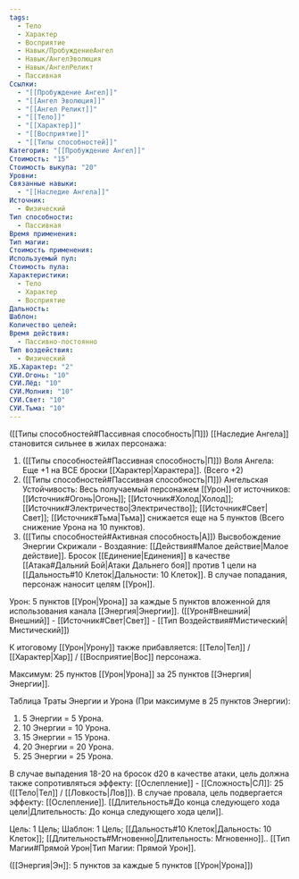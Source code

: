 ```yaml
---
tags:
  - Тело
  - Характер
  - Восприятие
  - Навык/ПробуждениеАнгел
  - Навык/АнгелЭволюция
  - Навык/АнгелРеликт
  - Пассивная
Ссылки:
  - "[[Пробуждение Ангел]]"
  - "[[Ангел Эволюция]]"
  - "[[Ангел Реликт]]"
  - "[[Тело]]"
  - "[[Характер]]"
  - "[[Восприятие]]"
  - "[[Типы способностей]]"
Категория: "[[Пробуждение Ангел]]"
Стоимость: "15"
Стоимость выкупа: "20"
Уровни: 
Связанные навыки:
  - "[[Наследие Ангела]]"
Источник:
  - Физический
Тип способности:
  - Пассивная
Время применения: 
Тип магии: 
Стоимость применения: 
Используемый пул: 
Стоимость пула: 
Характеристики:
  - Тело
  - Характер
  - Восприятие
Дальность: 
Шаблон: 
Количество целей: 
Время действия:
  - Пассивно-постоянно
Тип воздействия:
  - Физический
ХБ.Характер: "2"
СУИ.Огонь: "10"
СУИ.Лёд: "10"
СУИ.Молния: "10"
СУИ.Свет: "10"
СУИ.Тьма: "10"
---
```

([[Типы способностей#Пассивная способность|П]]) [[Наследие Ангела]] становится сильнее в жилах персонажа: 

1. ([[Типы способностей#Пассивная способность|П]]) Воля Ангела: Еще +1 на ВСЕ броски [[Характер|Характера]]. (Всего +2)
2. ([[Типы способностей#Пассивная способность|П]]) Ангельская Устойчивость: Весь получаемый персонажем [[Урон]] от источников: [[Источник#Огонь|Огонь]]; [[Источник#Холод|Холод]]; [[Источник#Электричество|Электричество]]; [[Источник#Свет|Свет]]; [[Источник#Тьма|Тьма]] снижается еще на 5 пунктов (Всего снижение Урона на 10 пунктов). 
3.  ([[Типы способностей#Активная способность|А]]) Высвобождение Энергии Скрижали - Воздаяние:  [[Действия#Малое действие|Малое действие]]. Бросок [[Единение|Единения]] в качестве [[Атака#Дальний Бой|Атаки Дальнего боя]] против 1 цели на [[Дальность#10 Клеток|Дальности: 10 Клеток]]. В случае попадания, персонаж наносит целям [[Урон]].

Урон: 5 пунктов [[Урон|Урона]] за каждые 5 пунктов вложенной для использования канала [[Энергия|Энергии]]. ([[Урон#Внешний|Внешний]] - [[Источник#Свет|Свет]] - [[Тип Воздействия#Мистический|Мистический]])

К итоговому [[Урон|Урону]] также прибавляется: [[Тело|Тел]] / [[Характер|Хар]] / [[Восприятие|Вос]] персонажа. 

Максимум: 25 пунктов [[Урон|Урона]] за 25 пунктов [[Энергия|Энергии]].

Таблица Траты Энергии и Урона
(При максимуме в 25 пунктов Энергии):

1. 5 Энергии = 5 Урона.
2. 10 Энергии = 10 Урона.
3. 15 Энергии = 15 Урона. 
4. 20 Энергии = 20 Урона.
5. 25 Энергии = 25 Урона.

В случае выпадения 18-20 на бросок d20 в качестве атаки, цель должна также сопротивляться эффекту: [[Ослепление]] - [[Сложность|СЛ]]: 25 ([[Тело|Тел]] / [[Ловкость|Лов]]). В случае провала, цель подвергается эффекту: [[Ослепление]]. [[Длительность#До конца следующего хода цели|Длительность: До конца следующего хода цели]].

Цель: 1 Цель; Шаблон: 1 Цель; [[Дальность#10 Клеток|Дальность: 10 Клеток]]; [[Длительность#Мгновенно|Длительность: Мгновенно]].. [[Тип Магии#Прямой Урон|Тип Магии: Прямой Урон]].

([[Энергия|Эн]]: 5 пунктов за каждые 5 пунктов [[Урон|Урона]])
